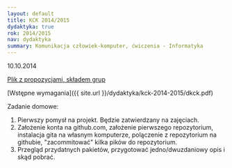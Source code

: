 ```yaml
---
layout: default
title: KCK 2014/2015
dydaktyka: true
rok: 2014/2015
nav: dydaktyka
summary: Komunikacja człowiek-komputer, ćwiczenia - Informatyka
---
```


10.10.2014

[Plik z propozycjami, składem grup](https://docs.google.com/document/d/1l-AHiv3rn2pY-F7VZSSJTY2cNs9fJEi7mRBnObo_lyg/edit?usp=sharing)

[Wstępne wymagania]({{ site.url }}/dydaktyka/kck-2014-2015/dkck.pdf)

Zadanie domowe:

 1. Pierwszy pomysł na projekt. Będzie zatwierdzany na zajęciach.
 2. Założenie konta na github.com, założenie pierwszego repozytorium, instalacja gita na własnym komputerze, polączenie z repozytorium na githubie, "zacommitować" kilka pików do repozytorium.
 3. Przegląd przydatnych pakietów, przygotować jedno/dwuzdaniowy opis i skąd pobrać.

